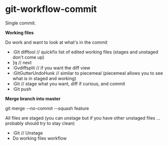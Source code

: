 # git-workflow-commit

Single commit.

**Working files**

Do work and want to look at what's in the commit

- :Git difftool               // quickfix list of edited working files (stages and unstaged don't come up)
- ]q                          // next
- :Gvdiffsplit                // if you want the diff view
- :GitGutterUndoHunk          // similar to piecemeal (piecemeal allows you to see what is in staged and working)
- :Git                        // stage what you want, diff if curious, and commit
- :Git push


**Merge branch into master**

git merge --no-commit --squash feature

All files are staged (you can unstage but if you have other unstaged files ... probably should try to stay clean)

- :Git                        // Unstage
- Do working files workflow
